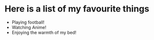 # Here is a list of my favourite things
- Playing football!
- Watching Anime!
- Enjoying the warmth of my bed!
